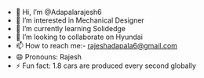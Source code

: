 - 👋 Hi, I’m @Adapalarajesh6
- 👀 I’m interested in Mechanical Designer
- 🌱 I’m currently learning Solidedge
- 💞️ I’m looking to collaborate on Hyundai
- 📫 How to reach me:- rajeshadapala6@gmail.com
- 😄 Pronouns: Rajesh
- ⚡ Fun fact: 1.8 cars are produced every second globally

<!---
Adapalarajesh6/Adapalarajesh6 is a ✨ special ✨ repository because its `README.md` (this file) appears on your GitHub profile.
You can click the Preview link to take a look at your changes.
--->
